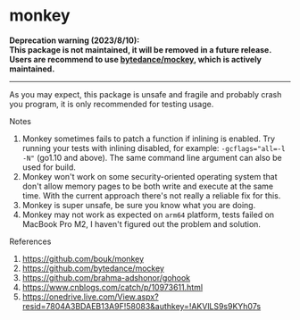 # monkey

**Deprecation warning (2023/8/10):<br>
This package is not maintained, it will be removed in a future release.<br>
Users are recommend to use [bytedance/mockey](https://github.com/bytedance/mockey),
which is actively maintained.**

---

As you may expect, this package is unsafe and fragile and probably
crash you program, it is only recommended for testing usage.

Notes

1. Monkey sometimes fails to patch a function if inlining is enabled.
   Try running your tests with inlining disabled, for example:
   `-gcflags="all=-l -N"` (go1.10 and above).
   The same command line argument can also be used for build.
2. Monkey won't work on some security-oriented operating system that
   don't allow memory pages to be both write and execute at the same time.
   With the current approach there's not really a reliable fix for this.
3. Monkey is super unsafe, be sure you know what you are doing.
4. Monkey may not work as expected on `arm64` platform, tests failed
   on MacBook Pro M2, I haven't figured out the problem and solution.

References

1. https://github.com/bouk/monkey
2. https://github.com/bytedance/mockey
3. https://github.com/brahma-adshonor/gohook
4. https://www.cnblogs.com/catch/p/10973611.html
5. https://onedrive.live.com/View.aspx?resid=7804A3BDAEB13A9F!58083&authkey=!AKVlLS9s9KYh07s

